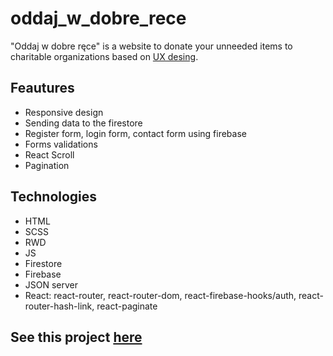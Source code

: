 # oddaj_w_dobre_rece

"Oddaj w dobre ręce" is a website to donate your unneeded items to charitable organizations based on <a href="https://xd.adobe.com/spec/f11fc670-7af2-4502-4013-c1f66f8d3332-872e/grid/"> UX desing<a>.

## Feautures
* Responsive design
* Sending data to the firestore
* Register form, login form, contact form using firebase
* Forms validations 
* React Scroll 
* Pagination 
  
## Technologies 
* HTML 
* SCSS 
* RWD 
* JS 
* Firestore
* Firebase 
* JSON server 
* React: react-router, react-router-dom, react-firebase-hooks/auth, react-router-hash-link, react-paginate

## See this project <a href="https://krzysztofe.github.io/oddam_w_dobre_rece/">here<a>

